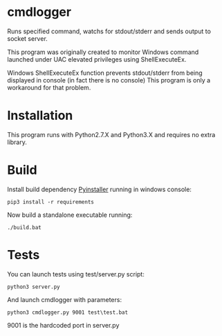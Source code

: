 # cmdlogger
Runs specified command, watchs for stdout/stderr and sends output to socket server.

This program was originally created to monitor Windows command launched under UAC elevated privileges using ShellExecuteEx.

Windows ShellExecuteEx function prevents stdout/stderr from being displayed in console (in fact there is no console)
This program is only a workaround for that problem.

# Installation
This program runs with Python2.7.X and Python3.X and requires no extra library.

# Build
Install build dependency [Pyinstaller](http://www.pyinstaller.org/) running in windows console:
```
pip3 install -r requirements
```
Now build a standalone executable running:
```
./build.bat
```

# Tests
You can launch tests using test/server.py script:
```
python3 server.py
```
And launch cmdlogger with parameters:
```
python3 cmdlogger.py 9001 test\test.bat
```
9001 is the hardcoded port in server.py
